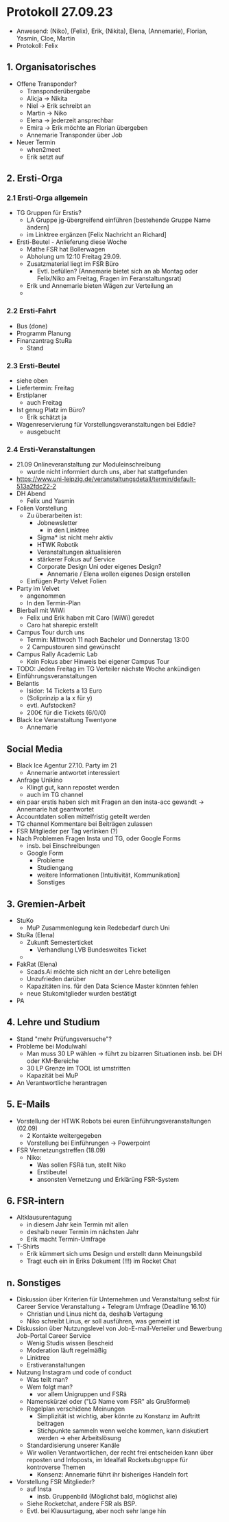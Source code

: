 ---
---

# Protokoll 27.09.23
* Anwesend: (Niko), (Felix), Erik, (Nikita), Elena, (Annemarie), Florian, Yasmin, Cloe, Martin
* Protokoll: Felix

## 1. Organisatorisches
* Offene Transponder?
	* Transponderübergabe
	* Alicja -> Nikita
	* Niel -> Erik schreibt an
	* Martin -> Niko 
	* Elena -> jederzeit ansprechbar
	* Emira -> Erik möchte an Florian übergeben
	* Annemarie Transponder über Job
* Neuer Termin
	* when2meet 
	* Erik setzt auf

## 2. Ersti-Orga

### 2.1 Ersti-Orga allgemein
* TG Gruppen für Erstis?
	* LA Gruppe jg-übergreifend einführen \[bestehende Gruppe Name ändern]
	* im Linktree ergänzen \[Felix Nachricht an Richard]
* Ersti-Beutel - Anlieferung diese Woche
	* Mathe FSR hat Bollerwagen
	* Abholung um 12:10 Freitag 29.09.
	* Zusatzmaterial liegt im FSR Büro
		* Evtl. befüllen? (Annemarie bietet sich an ab Montag oder Felix/Niko am Freitag, Fragen im Feranstaltungsrat)
	* Erik und Annemarie bieten Wägen zur Verteilung an
	* 

### 2.2 Ersti-Fahrt
* Bus (done)
* Programm Planung
* Finanzantrag StuRa
  * Stand

### 2.3 Ersti-Beutel
* siehe oben
 * Liefertermin: Freitag
* Erstiplaner 
	* auch Freitag
* Ist genug Platz im Büro?
	* Erik schätzt ja
* Wagenreservierung für Vorstellungsveranstaltungen bei Eddie?
	* ausgebucht

### 2.4 Ersti-Veranstaltungen
* 21.09 Onlineveranstaltung zur Moduleinschreibung 
	* wurde nicht informiert durch uns, aber hat stattgefunden
* https://www.uni-leipzig.de/veranstaltungsdetail/termin/default-513a2fdc22-2
* DH Abend
	* Felix und Yasmin
* Folien Vorstellung
	* Zu überarbeiten ist:
		* Jobnewsletter
			* in den Linktree
		* Sigma* ist nicht mehr aktiv
		* HTWK Robotik 
		* Veranstaltungen aktualisieren
		* stärkerer Fokus auf Service
		* Corporate Design Uni oder eigenes Design?
			* Annemarie / Elena wollen eigenes Design erstellen
	* Einfügen Party Velvet Folien 
* Party im Velvet
	* angenommen
	* In den Termin-Plan
* Bierball mit WiWi
	* Felix und Erik haben mit Caro (WiWi) geredet
	* Caro hat sharepic erstellt
* Campus Tour durch uns
	* Termin: Mittwoch 11 nach Bachelor und Donnerstag 13:00
	* 2 Campustouren sind gewünscht 
* Campus Rally Academic Lab
	* Kein Fokus aber Hinweis bei eigener Campus Tour
* TODO: Jeden Freitag im TG Verteiler nächste Woche ankündigen
* Einführungsveranstaltungen
* Belantis
	* Isidor: 14 Tickets a 13 Euro 
	* (Soliprinzip a la x für y)
	* evtl. Aufstocken?
	* 200€ für die Tickets (6/0/0)
* Black Ice Veranstaltung Twentyone
	* Annemarie

## Social Media
* Black Ice Agentur 27.10. Party im 21
	* Annemarie antwortet interessiert
* Anfrage Unikino
	* Klingt gut, kann repostet werden
	* auch im TG channel
* ein paar erstis haben sich mit Fragen an den insta-acc gewandt -> Annemarie hat geantwortet
* Accountdaten sollen mittelfristig geteilt werden
* TG channel Kommentare bei Beiträgen zulassen
* FSR Mitglieder per Tag verlinken (?)
* Nach Problemen Fragen Insta und TG, oder Google Forms
	* insb. bei Einschreibungen
	* Google Form
		* Probleme
		* Studiengang
		* weitere Informationen \[Intuitivität, Kommunikation]
		* Sonstiges

## 3. Gremien-Arbeit
* StuKo
	* MuP Zusammenlegung kein Redebedarf durch Uni
* StuRa (Elena)
	* Zukunft Semesterticket
		* Verhandlung LVB Bundesweites Ticket
	* 
* FakRat (Elena)
	* Scads.Ai möchte sich nicht an der Lehre beteiligen
	* Unzufrieden darüber
	* Kapazitäten ins. für den Data Science Master könnten fehlen
	* neue Stukomitglieder wurden bestätigt
* PA

## 4. Lehre und Studium
* Stand "mehr Prüfungsversuche"?
* Probleme bei Modulwahl
	* Man muss 30 LP wählen -> führt zu bizarren Situationen insb. bei DH oder KM-Bereiche
	* 30 LP Grenze im TOOL ist umstritten
	* Kapazität bei MuP
* An Verantwortliche herantragen

## 5. E-Mails
* Vorstellung der HTWK Robots bei euren Einführungsveranstaltungen (02.09)
	* 2 Kontakte weitergegeben
	* Vorstellung bei Einführungen -> Powerpoint
* FSR Vernetzungstreffen (18.09)
	* Niko: 
		* Was sollen FSRä tun, stellt Niko
		* Erstibeutel
		* ansonsten Vernetzung und Erklärüng FSR-System

## 6. FSR-intern
* Altklausurentagung
	* in diesem Jahr kein Termin mit allen
	* deshalb neuer Termin im nächsten Jahr
	* Erik macht Termin-Umfrage
* T-Shirts
	* Erik kümmert sich ums Design und erstellt dann Meinungsbild
	* Tragt euch ein in Eriks Dokument (!!!) im Rocket Chat

## n. Sonstiges
* Diskussion über Kriterien für Unternehmen und Veranstaltung selbst für Career Service Veranstaltung + Telegram Umfrage (Deadline 16.10)
	* Christian und Linus nicht da, deshalb Vertagung
	* Niko schreibt Linus, er soll ausführen, was gemeint ist
* Diskussion über Nutzungslevel von Job-E-mail-Verteiler und Bewerbung Job-Portal Career Service 
	* Wenig Studis wissen Bescheid
	* Moderation läuft regelmäßig
	* Linktree
	* Erstiveranstaltungen
* Nutzung Instagram und code of conduct
	* Was teilt man?
	* Wem folgt man?
		* vor allem Unigruppen und FSRä
	* Namenskürzel oder ("LG Name vom FSR" als Grußformel)
	* Regelplan verschidene Meinungen
		* Simplizität ist wichtig, aber könnte zu Konstanz im Auftritt beitragen
		* Stichpunkte sammeln wenn welche kommen, kann diskutiert werden -> eher Arbeitslösung
	* Standardisierung unserer Kanäle
	* Wir wollen Verantwortlichen, der recht frei entscheiden kann über reposten und Infoposts, im Idealfall Rocketsubgruppe für kontroverse Themen
		* Konsenz: Annemarie führt ihr bisheriges Handeln fort
* Vorstellung FSR Mitglieder? 
	* auf Insta 
		* insb. Gruppenbild (Möglichst bald, möglichst alle)
	* Siehe Rocketchat, andere FSR als BSP.
	* Evtl. bei Klausurtagung, aber noch sehr lange hin
